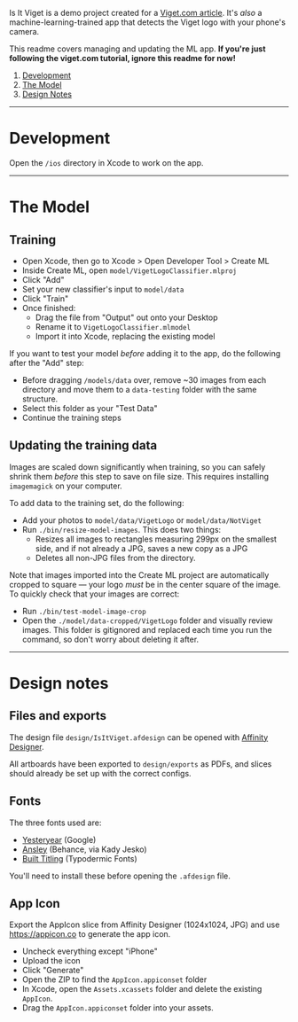 Is It Viget is a demo project created for a [Viget.com article](https://www.viget.com/articles/animated-ios-launch-screen). It's *also* a machine-learning-trained app that detects the Viget logo with your phone's camera.

This readme covers managing and updating the ML app. **If you're just following the viget.com tutorial, ignore this readme for now!**

1. [Development](#development)
1. [The Model](#the-model)
1. [Design Notes](#design-notes)

---

# Development

Open the `/ios` directory in Xcode to work on the app.

---

# The Model

## Training

- Open Xcode, then go to Xcode > Open Developer Tool > Create ML
- Inside Create ML, open `model/VigetLogoClassifier.mlproj`
- Click "Add"
- Set your new classifier's input to `model/data`
- Click "Train"
- Once finished:
  - Drag the file from "Output" out onto your Desktop
  - Rename it to `VigetLogoClassifier.mlmodel`
  - Import it into Xcode, replacing the existing model

If you want to test your model _before_ adding it to the app, do the following after the "Add" step:

- Before dragging `/models/data` over, remove ~30 images from each directory and move them to a `data-testing` folder with the same structure.
- Select this folder as your "Test Data"
- Continue the training steps

## Updating the training data

Images are scaled down significantly when training, so you can safely shrink them _before_ this step to save on file size. This requires installing `imagemagick` on your computer.

To add data to the training set, do the following:

- Add your photos to `model/data/VigetLogo` or `model/data/NotViget`
- Run `./bin/resize-model-images`. This does two things:
  - Resizes all images to rectangles measuring 299px on the smallest side, and if not already a JPG, saves a new copy as a JPG
  - Deletes all non-JPG files from the directory.

Note that images imported into the Create ML project are automatically cropped to square — your logo _must_ be in the center square of the image. To quickly check that your images are correct:

- Run `./bin/test-model-image-crop`
- Open the `./model/data-cropped/VigetLogo` folder and visually review images. This folder is gitignored and replaced each time you run the command, so don't worry about deleting it after.

---

# Design notes

## Files and exports

The design file `design/IsItViget.afdesign` can be opened with [Affinity Designer](https://affinity.serif.com/en-us/designer/).

All artboards have been exported to `design/exports` as PDFs, and slices should already be set up with the correct configs.

## Fonts

The three fonts used are:

- [Yesteryear](https://fonts.google.com/specimen/Yesteryear) (Google)
- [Ansley](https://befonts.com/ansley-display.html) (Behance, via Kady Jesko)
- [Built Titling](https://www.dafont.com/built-titling.font) (Typodermic Fonts)

You'll need to install these before opening the `.afdesign` file.

## App Icon

Export the AppIcon slice from Affinity Designer (1024x1024, JPG) and use https://appicon.co to generate the app icon.

- Uncheck everything except "iPhone"
- Upload the icon
- Click "Generate"
- Open the ZIP to find the `AppIcon.appiconset` folder
- In Xcode, open the `Assets.xcassets` folder and delete the existing `AppIcon`.
- Drag the `AppIcon.appiconset` folder into your assets.
